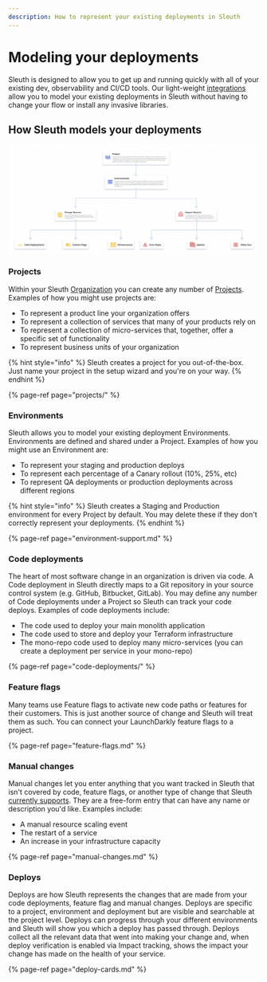 ```yaml
---
description: How to represent your existing deployments in Sleuth
---
```


# Modeling your deployments

Sleuth is designed to allow you to get up and running quickly with all of your existing dev, observability and CI/CD tools. Our light-weight [integrations](../integrations-1/about-integrations.md) allow you to model your existing deployments in Sleuth without having to change your flow or install any invasive libraries.

## How Sleuth models your deployments

![](../.gitbook/assets/sleuth_ia_graphic%20%281%29%20%281%29.png)

### Projects

Within your Sleuth [Organization](../settings/organization/) you can create any number of [Projects](projects/). Examples of how you might use projects are:

* To represent a product line your organization offers
* To represent a collection of services that many of your products rely on
* To represent a collection of micro-services that, together, offer a specific set of functionality
* To represent business units of your organization

{% hint style="info" %}
Sleuth creates a project for you out-of-the-box. Just name your project in the setup wizard and you're on your way.
{% endhint %}

{% page-ref page="projects/" %}

### Environments

Sleuth allows you to model your existing deployment Environments. Environments are defined and shared under a Project. Examples of how you might use an Environment are:

* To represent your staging and production deploys
* To represent each percentage of a Canary rollout \(10%, 25%, etc\)
* To represent QA deployments or production deployments across different regions

{% hint style="info" %}
Sleuth creates a Staging and Production environment for every Project by default. You may delete these if they don't correctly represent your deployments.
{% endhint %}

{% page-ref page="environment-support.md" %}

### Code deployments

The heart of most software change in an organization is driven via code. A Code deployment in Sleuth directly maps to a Git repository in your source control system \(e.g. GitHub, Bitbucket, GitLab\). You may define any number of Code deployments under a Project so Sleuth can track your code deploys. Examples of code deployments include:

* The code used to deploy your main monolith application
* The code used to store and deploy your Terraform infrastructure
* The mono-repo code used to deploy many micro-services \(you can create a deployment per service in your mono-repo\)

{% page-ref page="code-deployments/" %}

### Feature flags

Many teams use Feature flags to activate new code paths or features for their customers. This is just another source of change and Sleuth will treat them as such. You can connect your LaunchDarkly feature flags to a project.

{% page-ref page="feature-flags.md" %}

### Manual changes

Manual changes let you enter anything that you want tracked in Sleuth that isn't covered by code, feature flags, or another type of change that Sleuth [currently supports](../integrations-1/about-integrations.md). They are a free-form entry that can have any name or description you'd like. Examples include: 

* A manual resource scaling event
* The restart of a service
* An increase in your infrastructure capacity

{% page-ref page="manual-changes.md" %}

### Deploys

Deploys are how Sleuth represents the changes that are made from your code deployments, feature flag and manual changes. Deploys are specific to a project, environment and deployment but are visible and searchable at the project level. Deploys can progress through your different environments and Sleuth will show you which a deploy has passed through. Deploys collect all the relevant data that went into making your change and, when deploy verification is enabled via Impact tracking, shows the impact your change has made on the health of your service.

{% page-ref page="deploy-cards.md" %}

